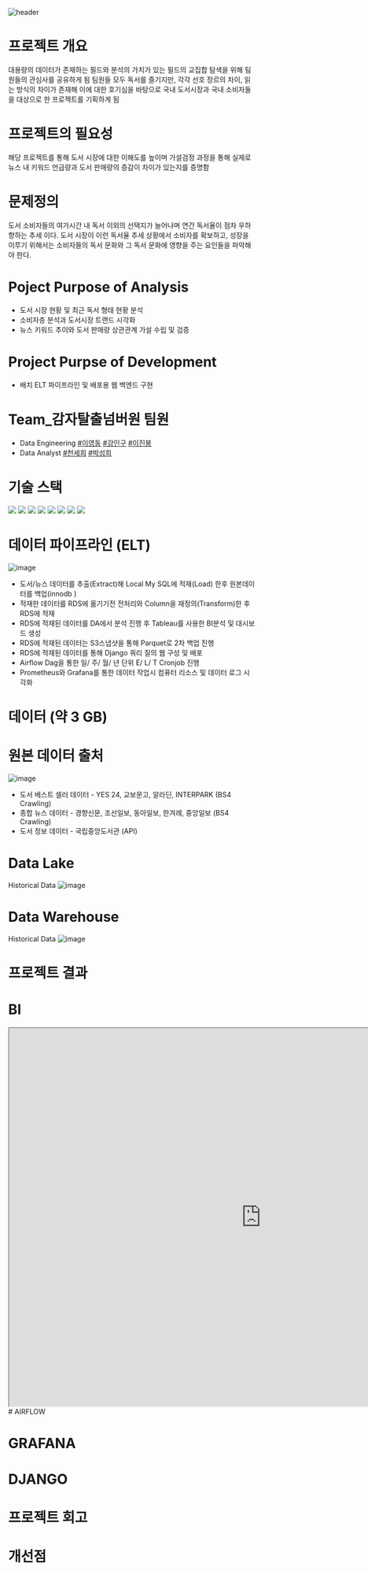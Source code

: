 ![header](https://capsule-render.vercel.app/api?type=waving&color=auto&height=300&section=header&text=Book_Project&fontSize=90&animation=fadeIn&fontAlignY=38&desc=&descAlignY=51&descAlign=62)
<p align='center'></p>
<p align='right'>


# 프로젝트 개요
대용량의 데이터가 존재하는 필드와 분석의 가치가 있는 필드의 교집합 탐색을 위해 팀원들의 관심사를 공유하게 됨 팀원들 모두 독서를 즐기지만, 각각 선호 장르의 차이, 읽는 방식의 차이가 존재해 이에 대한 호기심을 바탕으로 국내 도서시장과 국내 소비자들을 대상으로 한 프로젝트를 기획하게 됨 

# 프로젝트의 필요성
해당 프로젝트를 통해 도서 시장에 대한 이해도를 높이며 가설검정 과정을 통해 실제로 뉴스 내 키워드 언급량과 도서 판매량의 증감이 차이가 있는지를 증명함  

# 문제정의
도서 소비자들의 여가시간 내 독서 이외의 선택지가 늘어나며 연간 독서율이 점차 우하향하는 추세 이다. 도서 시장이 이런 독서율 추세 상황에서 소비자를 확보하고, 성장을 이루기 위해서는 소비자들의 독서 문화와 그 독서 문화에 영향을 주는 요인들을 파악해야 한다.
  
# Poject Purpose of Analysis
- 도서 시장 현황 및 최근 독서 형태 현황 분석
- 소비자층 분석과 도서시장 트랜드 시각화
- 뉴스 키워드 추이와 도서 판매량 상관관계 가설 수립 및 검증
  
# Project Purpse of Development
- 배치 ELT 파이프라인 및 배포용 웹 백엔드 구현

# Team_감자탈출넘버원 팀원
- Data Engineering [#이영동](https://github.com/leeyoungdong) [#강인구](https://github.com/okok7272)  [#이진봉](https://img1.daumcdn.net/thumb/R800x0/?scode=mtistory2&fname=https%3A%2F%2Fk.kakaocdn.net%2Fdn%2FciOs8M%2Fbtq0oa3h0xS%2FCgClHwDFFtYq1fta4dkkw0%2Fimg.jpg)
- Data Analyst [#천세희](https://github.com/Alice1304) [#박성희](https://github.com/aurorave)
  
# 기술 스택
<img src="https://img.shields.io/badge/Python-3776AB?style=for-the-badge&logo=Python&logoColor=white"> <img src="https://img.shields.io/badge/Amazon S3-569A31?style=for-the-badge&logo=Amazon S3&logoColor=white"> <img src="https://img.shields.io/badge/Amazon RDS-FF9900?style=for-the-badge&logo=Amazon RDS&logoColor=white"> <img src="https://img.shields.io/badge/Apache Airflow-017CEE?style=for-the-badge&logo=Apache Airflow&logoColor=white"> <img src="https://img.shields.io/badge/MySQL-4479A1?style=for-the-badge&logo=MySQL&logoColor=white"> <img src="https://img.shields.io/badge/Tableau-E97627?style=for-the-badge&logo=Tableau&logoColor=white"> <img src="https://img.shields.io/badge/Grafana-F46800?style=for-the-badge&logo=Grafana&logoColor=white"> <img src="https://img.shields.io/badge/Prometheus-E6522C?style=for-the-badge&logo=Promethues&logoColor=white">

# 데이터 파이프라인 (ELT)
![image](https://user-images.githubusercontent.com/87170837/206433156-b03af7cb-52b3-40e3-865d-bf887af15b67.png)
- 도서/뉴스 데이터를 추출(Extract)해 Local My SQL에 적재(Load) 한후 원본데이터를 백업(innodb )
- 적재한 데이터를 RDS에 옮기기전 전처리와 Column을 재정의(Transform)한 후 RDS에 적재
- RDS에 적재된 데이터를 DA에서 분석 진행 후 Tableau를 사용한 BI분석 및 대시보드 생성
- RDS에 적재된 데이터는 S3스냅샷을 통해 Parquet로 2차 백업 진행
- RDS에 적재된 데이터를 통해 Django 쿼리 질의 웹 구성 및 배포
- Airflow Dag을 통한 일/ 주/ 월/ 년 단위 E/ L/ T Cronjob 진행
- Prometheus와 Grafana를 통한 데이터 작업시 컴퓨터 리소스 및 데이터 로그 시각화
  
# 데이터 (약 3 GB)
# 원본 데이터 출처
![image](https://user-images.githubusercontent.com/87170837/206435454-2cee3552-334e-4e81-a36e-3528ee6e566c.png)
- 도서 베스트 셀러 데이터 - YES 24, 교보문고, 알라딘, INTERPARK (BS4 Crawling)
- 종합 뉴스 데이터 - 경향신문, 조선일보, 동아일보, 한겨례, 중앙일보 (BS4 Crawling)
- 도서 정보 데이터 - 국립중앙도서관 (API)

# Data Lake
Historical Data
![image](https://user-images.githubusercontent.com/87170837/206432241-543fc326-cb8e-4fd3-a4bf-d18804cc7bdc.png)

# Data Warehouse
Historical Data
![image](https://user-images.githubusercontent.com/87170837/206432283-2acd02c2-2594-4883-90ad-e21b832aeb10.png)

# 프로젝트 결과
# BI
  <iframe src="https://public.tableau.com/shared/7N343HKXK?:display_count=n&:origin=viz_share_link:showVizHome=no&amp;:embed=true" width="1024" height="768"></iframe>
# AIRFLOW
  
# GRAFANA
  
# DJANGO
  
# 프로젝트 회고

# 개선점
